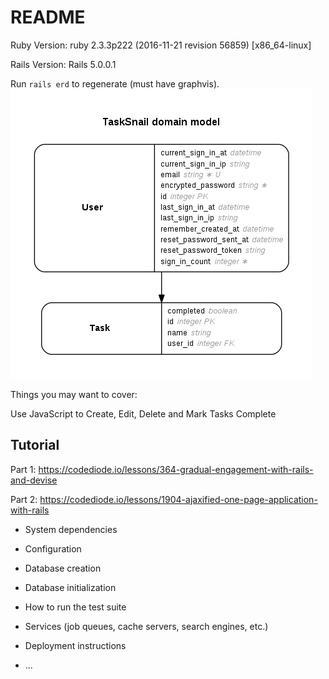 # README

Ruby Version: ruby 2.3.3p222 (2016-11-21 revision 56859) [x86_64-linux]

Rails Version: Rails 5.0.0.1

Run `rails erd` to regenerate (must have graphvis).
![](/erd.png)

Things you may want to cover:

Use JavaScript to Create, Edit, Delete and Mark Tasks Complete

## Tutorial

Part 1: https://codediode.io/lessons/364-gradual-engagement-with-rails-and-devise

Part 2: https://codediode.io/lessons/1904-ajaxified-one-page-application-with-rails

* System dependencies

* Configuration

* Database creation

* Database initialization

* How to run the test suite

* Services (job queues, cache servers, search engines, etc.)

* Deployment instructions

* ...
